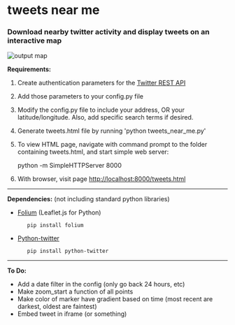 # tweets near me

### Download nearby twitter activity and display tweets on an interactive map

![output map](http://i.imgur.com/BKf7Nt3.png)

**Requirements:**

1. Create authentication parameters for the [Twitter REST API](https://dev.twitter.com/rest/public)
2. Add those parameters to your config.py file
3. Modify the config.py file to include your address, OR your latitude/longitude. Also, add specific search terms if desired.
4. Generate tweets.html file by running 'python tweets_near_me.py'
5. To view HTML page, navigate with command prompt to the folder containing tweets.html, and start simple web server:
  
    python -m SimpleHTTPServer 8000

6. With browser, visit page [http://localhost:8000/tweets.html](http://localhost:8000/tweets.html)

---

**Dependencies:** (not including standard python libraries)

+ [Folium](folium.readthedocs.org/en/latest/) (Leaflet.js for Python)

         pip install folium

+ [Python-twitter](https://pypi.python.org/pypi/python-twitter/)

         pip install python-twitter

---

**To Do:**

+ Add a date filter in the config (only go back 24 hours, etc)
+ Make zoom_start a function of all points
+ Make color of marker have gradient based on time (most recent are darkest, oldest are faintest)
+ Embed tweet in iframe (or something)



